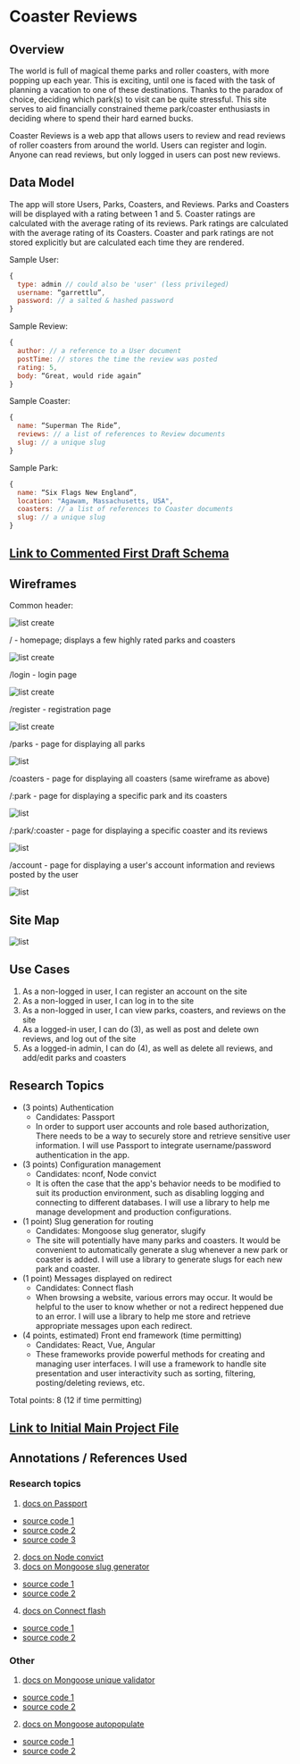 # Coaster Reviews

## Overview

The world is full of magical theme parks and roller coasters, with more popping up each year. This is exciting, until one is faced with the task of planning a vacation to one of these destinations. Thanks to the paradox of choice, deciding which park(s) to visit can be quite stressful. This site serves to aid financially constrained theme park/coaster enthusiasts in deciding where to spend their hard earned bucks.

Coaster Reviews is a web app that allows users to review and read reviews of roller coasters from around the world. Users can register and login. Anyone can read reviews, but only logged in users can post new reviews.


## Data Model

The app will store Users, Parks, Coasters, and Reviews. Parks and Coasters will be displayed with a rating between 1 and 5. Coaster ratings are calculated with the average rating of its reviews. Park ratings are calculated with the average rating of its Coasters. Coaster and park ratings are not stored explicitly but are calculated each time they are rendered.

Sample User:

```javascript
{
  type: admin // could also be 'user' (less privileged)
  username: “garrettlu”,
  password: // a salted & hashed password
}
```

Sample Review:

```javascript
{
  author: // a reference to a User document
  postTime: // stores the time the review was posted
  rating: 5,
  body: “Great, would ride again”
}
```

Sample Coaster:

```javascript
{
  name: “Superman The Ride”,
  reviews: // a list of references to Review documents
  slug: // a unique slug
}
```

Sample Park:

```javascript
{
  name: “Six Flags New England”,
  location: "Agawam, Massachusetts, USA",
  coasters: // a list of references to Coaster documents
  slug: // a unique slug
}
```


## [Link to Commented First Draft Schema](db.js) 


## Wireframes

Common header:

![list create](documentation/header.png)

/ - homepage; displays a few highly rated parks and coasters

![list create](documentation/home.png)

/login - login page

![list create](documentation/login.png)

/register - registration page

![list create](documentation/register.png)

/parks - page for displaying all parks

![list](documentation/parks-coasters.png)

/coasters - page for displaying all coasters (same wireframe as above)

/:park - page for displaying a specific park and its coasters

![list](documentation/park.png)

/:park/:coaster - page for displaying a specific coaster and its reviews

![list](documentation/coaster.png)

/account - page for displaying a user's account information and reviews posted by the user

![list](documentation/account.png)


## Site Map

![list](documentation/sitemap.png)


## Use Cases

1. As a non-logged in user, I can register an account on the site
2. As a non-logged in user, I can log in to the site
3. As a non-logged in user, I can view parks, coasters, and reviews on the site
4. As a logged-in user, I can do (3), as well as post and delete own reviews, and log out of the site
5. As a logged-in admin, I can do (4), as well as delete all reviews, and add/edit parks and coasters


## Research Topics

* (3 points) Authentication
  * Candidates: Passport
  * In order to support user accounts and role based authorization, There needs to be a way to securely store and retrieve sensitive user information. I will use Passport to integrate username/password authentication in the app.
* (3 points) Configuration management
  * Candidates: nconf, Node convict
  * It is often the case that the app's behavior needs to be modified to suit its production environment, such as disabling logging and connecting to different databases. I will use a library to help me manage development and production configurations.
* (1 point) Slug generation for routing
  * Candidates: Mongoose slug generator, slugify
  * The site will potentially have many parks and coasters. It would be convenient to automatically generate a slug whenever a new park or coaster is added. I will use a library to generate slugs for each new park and coaster.
* (1 point) Messages displayed on redirect
  * Candidates: Connect flash
  * When browsing a website, various errors may occur. It would be helpful to the user to know whether or not a redirect heppened due to an error. I will use a library to help me store and retrieve appropriate messages upon each redirect.
* (4 points, estimated) Front end framework (time permitting)
  * Candidates: React, Vue, Angular
  * These frameworks provide powerful methods for creating and managing user interfaces. I will use a framework to handle site presentation and user interactivity such as sorting, filtering, posting/deleting reviews, etc.

Total points: 8 (12 if time permitting)


## [Link to Initial Main Project File](app.js) 


## Annotations / References Used

### Research topics

1. [docs on Passport](http://www.passportjs.org/docs/)
  * [source code 1](https://github.com/nyu-csci-ua-0467-001-fall-2021/gbl254-final-project/blob/9971f39938248aaef7829707f40f2f7dd366a367/auth.js#L22-L30)
  * [source code 2](https://github.com/nyu-csci-ua-0467-001-fall-2021/gbl254-final-project/blob/9971f39938248aaef7829707f40f2f7dd366a367/auth.js#L70-L71)
  * [source code 3](https://github.com/nyu-csci-ua-0467-001-fall-2021/gbl254-final-project/blob/66e9ef20cc412da91303338da8ac15a08eb72302/app.js#L79-L83)
2. [docs on Node convict](https://www.npmjs.com/package/convict)
3. [docs on Mongoose slug generator](https://www.npmjs.com/package/mongoose-slug-generator)
  * [source code 1](https://github.com/nyu-csci-ua-0467-001-fall-2021/gbl254-final-project/blob/9971f39938248aaef7829707f40f2f7dd366a367/db.js#L7)
  * [source code 2](https://github.com/nyu-csci-ua-0467-001-fall-2021/gbl254-final-project/blob/9971f39938248aaef7829707f40f2f7dd366a367/db.js#L84-L88)
4. [docs on Connect flash](https://www.npmjs.com/package/connect-flash)
  * [source code 1](https://github.com/nyu-csci-ua-0467-001-fall-2021/gbl254-final-project/blob/9971f39938248aaef7829707f40f2f7dd366a367/app.js#L45)
  * [source code 2](https://github.com/nyu-csci-ua-0467-001-fall-2021/gbl254-final-project/blob/9971f39938248aaef7829707f40f2f7dd366a367/app.js#L56)

### Other

1. [docs on Mongoose unique validator](https://www.npmjs.com/package/mongoose-unique-validator)
  * [source code 1](https://github.com/nyu-csci-ua-0467-001-fall-2021/gbl254-final-project/blob/9971f39938248aaef7829707f40f2f7dd366a367/db.js#L30)
  * [source code 2](https://github.com/nyu-csci-ua-0467-001-fall-2021/gbl254-final-project/blob/9971f39938248aaef7829707f40f2f7dd366a367/db.js#L41)
2. [docs on Mongoose autopopulate](https://www.npmjs.com/package/mongoose-autopopulate)
  * [source code 1](https://github.com/nyu-csci-ua-0467-001-fall-2021/gbl254-final-project/blob/9971f39938248aaef7829707f40f2f7dd366a367/db.js#L52)
  * [source code 2](https://github.com/nyu-csci-ua-0467-001-fall-2021/gbl254-final-project/blob/9971f39938248aaef7829707f40f2f7dd366a367/db.js#L67)
